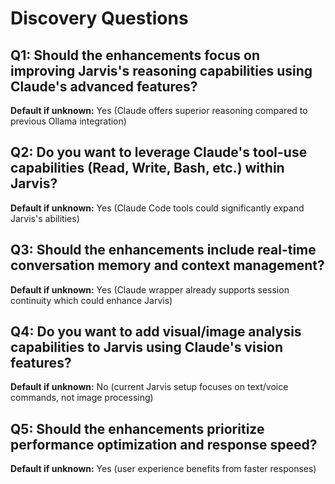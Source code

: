 # Discovery Questions

## Q1: Should the enhancements focus on improving Jarvis's reasoning capabilities using Claude's advanced features?
**Default if unknown:** Yes (Claude offers superior reasoning compared to previous Ollama integration)

## Q2: Do you want to leverage Claude's tool-use capabilities (Read, Write, Bash, etc.) within Jarvis?
**Default if unknown:** Yes (Claude Code tools could significantly expand Jarvis's abilities)

## Q3: Should the enhancements include real-time conversation memory and context management?
**Default if unknown:** Yes (Claude wrapper already supports session continuity which could enhance Jarvis)

## Q4: Do you want to add visual/image analysis capabilities to Jarvis using Claude's vision features?
**Default if unknown:** No (current Jarvis setup focuses on text/voice commands, not image processing)

## Q5: Should the enhancements prioritize performance optimization and response speed?
**Default if unknown:** Yes (user experience benefits from faster responses)